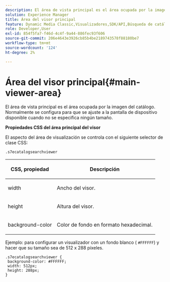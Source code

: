 ```yaml
---
description: El área de vista principal es el área ocupada por la imagen del catálogo. Normalmente se configura para que se ajuste a la pantalla de dispositivo disponible cuando no se especifica ningún tamaño.
solution: Experience Manager
title: Área del visor principal
feature: Dynamic Media Classic,Visualizadores,SDK/API,Búsqueda de catálogos electrónicos
role: Developer,User
exl-id: 854f5fa7-f46d-4c4f-9a44-886fec93f606
source-git-commit: 206e4643e3926cb85b4be2189743578f88180be7
workflow-type: tm+mt
source-wordcount: '124'
ht-degree: 2%

---
```


# Área del visor principal{#main-viewer-area}

El área de vista principal es el área ocupada por la imagen del catálogo. Normalmente se configura para que se ajuste a la pantalla de dispositivo disponible cuando no se especifica ningún tamaño.

<!--<a id="section_061E550C1C1D4DB2BD663A898895B38C"></a>-->

**Propiedades CSS del área principal del visor**

El aspecto del área de visualización se controla con el siguiente selector de clase CSS:

```
.s7ecatalogsearchviewer
```

<table id="table_94EE3F5BBE4547C0B4943471CEE7EDE4"> 
 <thead> 
  <tr> 
   <th colname="col1" class="entry"> <p> CSS, propiedad </p> </th> 
   <th colname="col2" class="entry"> <p>Descripción </p> </th> 
  </tr> 
 </thead>
 <tbody> 
  <tr> 
   <td colname="col1"> <p> <span class="codeph"> width </span> </p> </td> 
   <td colname="col2"> <p>Ancho del visor. </p> </td> 
  </tr> 
  <tr> 
   <td colname="col1"> <p> <span class="codeph"> height </span> </p> </td> 
   <td colname="col2"> <p>Altura del visor. </p> </td> 
  </tr> 
  <tr> 
   <td colname="col1"> <p> <span class="codeph"> background-color  </span> </p> </td> 
   <td colname="col2"> <p> Color de fondo en formato hexadecimal. </p> </td> 
  </tr> 
 </tbody> 
</table>

Ejemplo: para configurar un visualizador con un fondo blanco ( `#FFFFFF`) y hacer que su tamaño sea de 512 x 288 píxeles.

```
.s7ecatalogsearchviewer { 
 background-color: #FFFFFF; 
 width: 512px; 
 height: 288px;  
}
```
